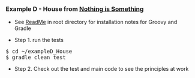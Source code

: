 
### Example D - House from [Nothing is Something](https://www.youtube.com/watch?v=OMPfEXIlTVE)

* See [ReadMe](http://bit.ly/20knOM8) in root directory for installation notes for Groovy and Gradle

* Step 1. run the tests

<pre>
$ cd ~/exampleD_House
$ gradle clean test
</pre>

* Step 2. Check out the test and main code to see the principles at work

